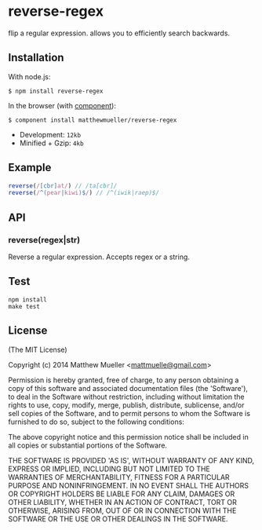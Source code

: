 
# reverse-regex

  flip a regular expression. allows you to efficiently search backwards.

## Installation

  With node.js:

    $ npm install reverse-regex

  In the browser (with [component](http://github.com/component/component)):

    $ component install matthewmueller/reverse-regex


  * Development: `12kb`
  * Minified + Gzip: `4kb`

## Example

```js
reverse(/[cbr]at/) // /ta[cbr]/
reverse(/^(pear|kiwi)$/) // /^(iwik|raep)$/
```

## API

### reverse(regex|str)

Reverse a regular expression. Accepts regex or a string.

## Test

    npm install
    make test

## License

(The MIT License)

Copyright (c) 2014 Matthew Mueller &lt;mattmuelle@gmail.com&gt;

Permission is hereby granted, free of charge, to any person obtaining
a copy of this software and associated documentation files (the
'Software'), to deal in the Software without restriction, including
without limitation the rights to use, copy, modify, merge, publish,
distribute, sublicense, and/or sell copies of the Software, and to
permit persons to whom the Software is furnished to do so, subject to
the following conditions:

The above copyright notice and this permission notice shall be
included in all copies or substantial portions of the Software.

THE SOFTWARE IS PROVIDED 'AS IS', WITHOUT WARRANTY OF ANY KIND,
EXPRESS OR IMPLIED, INCLUDING BUT NOT LIMITED TO THE WARRANTIES OF
MERCHANTABILITY, FITNESS FOR A PARTICULAR PURPOSE AND NONINFRINGEMENT.
IN NO EVENT SHALL THE AUTHORS OR COPYRIGHT HOLDERS BE LIABLE FOR ANY
CLAIM, DAMAGES OR OTHER LIABILITY, WHETHER IN AN ACTION OF CONTRACT,
TORT OR OTHERWISE, ARISING FROM, OUT OF OR IN CONNECTION WITH THE
SOFTWARE OR THE USE OR OTHER DEALINGS IN THE SOFTWARE.
